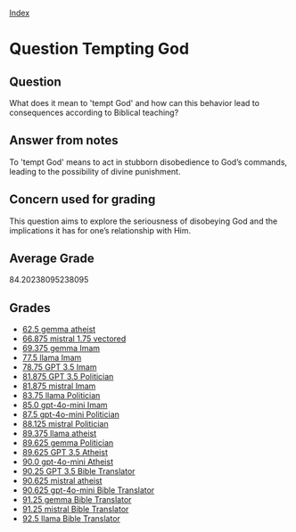 
[Index](../../index.md)
# Question Tempting God
## Question
What does it mean to 'tempt God' and how can this behavior lead to consequences according to Biblical teaching?

## Answer from notes
To 'tempt God' means to act in stubborn disobedience to God’s commands, leading to the possibility of divine punishment.

## Concern used for grading
This question aims to explore the seriousness of disobeying God and the implications it has for one’s relationship with Him.

## Average Grade
84.20238095238095

## Grades
 * [62.5 gemma atheist](../answers/gemma_atheist/Tempting_God.md)
 * [66.875 mistral 1.75 vectored](../answers/mistral_1.75_vectored/Tempting_God.md)
 * [69.375 gemma Imam](../answers/gemma_Imam/Tempting_God.md)
 * [77.5 llama Imam](../answers/llama_Imam/Tempting_God.md)
 * [78.75 GPT 3.5 Imam](../answers/GPT_3.5_Imam/Tempting_God.md)
 * [81.875 GPT 3.5 Politician](../answers/GPT_3.5_Politician/Tempting_God.md)
 * [81.875 mistral Imam](../answers/mistral_Imam/Tempting_God.md)
 * [83.75 llama Politician](../answers/llama_Politician/Tempting_God.md)
 * [85.0 gpt-4o-mini Imam](../answers/gpt-4o-mini_Imam/Tempting_God.md)
 * [87.5 gpt-4o-mini Politician](../answers/gpt-4o-mini_Politician/Tempting_God.md)
 * [88.125 mistral Politician](../answers/mistral_Politician/Tempting_God.md)
 * [89.375 llama atheist](../answers/llama_atheist/Tempting_God.md)
 * [89.625 gemma Politician](../answers/gemma_Politician/Tempting_God.md)
 * [89.625 GPT 3.5 Atheist](../answers/GPT_3.5_Atheist/Tempting_God.md)
 * [90.0 gpt-4o-mini Atheist](../answers/gpt-4o-mini_Atheist/Tempting_God.md)
 * [90.25 GPT 3.5 Bible Translator](../answers/GPT_3.5_Bible_Translator/Tempting_God.md)
 * [90.625 mistral atheist](../answers/mistral_atheist/Tempting_God.md)
 * [90.625 gpt-4o-mini Bible Translator](../answers/gpt-4o-mini_Bible_Translator/Tempting_God.md)
 * [91.25 gemma Bible Translator](../answers/gemma_Bible_Translator/Tempting_God.md)
 * [91.25 mistral Bible Translator](../answers/mistral_Bible_Translator/Tempting_God.md)
 * [92.5 llama Bible Translator](../answers/llama_Bible_Translator/Tempting_God.md)
